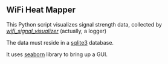 ## WiFi Heat Mapper

This Python script visualizes signal strength data, collected by *[wifi_signal_visualizer](https://github.com/slgrobotics/wifi_strength_logger)* (actually, a logger)

The data must reside in a [sqlite3](https://www.sqlite.org/) database.

It uses [seaborn](https://seaborn.pydata.org/) library to bring up a GUI.
